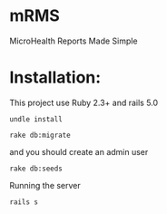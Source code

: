 # mRMS
MicroHealth Reports Made Simple

# Installation:

This project use Ruby 2.3+ and rails 5.0

`undle install`

`rake db:migrate`

and you should create an admin user 

`rake db:seeds`

Running the server

`rails s`


